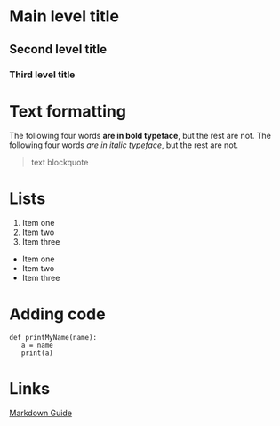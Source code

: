 
# Main level title

## Second level title

### Third level title

# Text formatting

The following four words **are in bold typeface**, but the rest are not.
The following four words *are in italic typeface*, but the rest are not.

> text blockquote

# Lists
1. Item one
2. Item two
3. Item three

- Item one
- Item two
- Item three

# Adding code
```
def printMyName(name):
   a = name
   print(a)
```

# Links

[Markdown Guide](https://www.markdownguide.org/)

